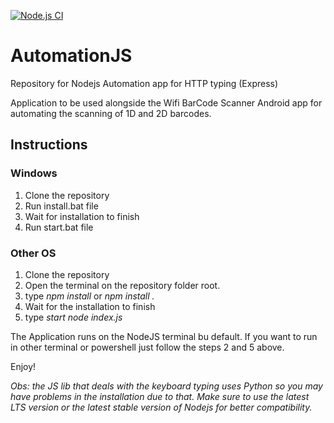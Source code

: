 [![Node.js CI](https://github.com/joaolutz/AutomationJS/actions/workflows/node.js.yml/badge.svg)](https://github.com/joaolutz/AutomationJS/actions/workflows/node.js.yml)

# AutomationJS
Repository for Nodejs Automation app for HTTP typing (Express)

Application to be used alongside the Wifi BarCode Scanner Android app for automating the scanning of 1D and 2D barcodes.

## Instructions

### Windows

1. Clone the repository
2. Run install.bat file
3. Wait for installation to finish
4. Run start.bat file

### Other OS

1. Clone the repository
2. Open the terminal on the repository folder root.
3. type *npm install* or *npm install .*
4. Wait for the installation to finish
5. type *start node index.js*

The Application runs on the NodeJS terminal bu default. If you want to run in other terminal or powershell just follow the steps 2 and 5 above.

Enjoy!

*Obs: the JS lib that deals with the keyboard typing uses Python so you may have problems in the installation due to that.
Make sure to use the latest LTS version or the latest stable version of Nodejs for better compatibility.*
